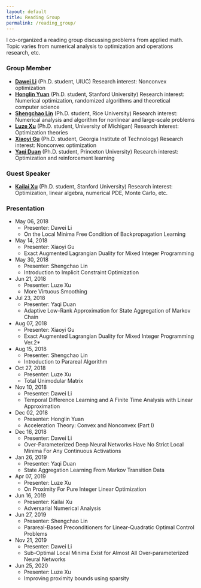 ```yaml
---
layout: default
title: Reading Group
permalink: /reading_group/
---
```


I co-organized a reading group discussing problems from applied math. Topic varies from numerical analysis to
optimization and operations research, etc.

### Group Member

- [**Dawei Li**](https://ise.illinois.edu/directory/profile/dawei2 ) (Ph.D. student, UIUC)  Research interest: Nonconvex
  optimization
- [**Honglin Yuan**](https://stanford.edu/~yuanhl/) (Ph.D. student, Stanford University)  Research interest: Numerical
  optimization, randomized algorithms and theoretical computer science
- [**Shengchao Lin**](http://www.caam.rice.edu/~sl107/) (Ph.D. student, Rice University)  Research interest: Numerical
  analysis and algorithm for nonlinear and large-scale problems
- [**Luze Xu**](https://ioe.engin.umich.edu/people/luze-xu/) (Ph.D. student, University of Michigan)  Research interest:
  Optimization theories
- [**Xiaoyi Gu**](https://www.isye.gatech.edu/users/xiaoyi-gu) (Ph.D. student, Georgia Institute of Technology)  Research
  interest: Nonconvex optimization
- [**Yaqi Duan**](https://www.linkedin.com/in/yaqi-duan-542062188) (Ph.D. student, Princeton University)  Research
  interest: Optimization and reinforcement learning

### Guest Speaker

- [**Kailai Xu**](http://stanford.edu/~kailaix/) (Ph.D. student, Stanford University)  Research interest: Optimization,
  linear algebra, numerical PDE, Monte Carlo, etc.

### Presentation
- May 06, 2018 
  - Presenter: Dawei Li
  - On the Local Minima Free Condition of Backpropagation Learning
- May 14, 2018 
  - Presenter: Xiaoyi Gu
  - Exact Augmented Lagrangian Duality for Mixed Integer Programming
- May 30, 2018 
  - Presenter: Shengchao Lin
  - Introduction to Implicit Constraint Optimization
- Jun 21, 2018 
  - Presenter: Luze Xu
  - More Virtuous Smoothing
- Jul 23, 2018 
  - Presenter: Yaqi Duan
  - Adaptive Low-Rank Approximation for State Aggregation of Markov Chain
- Aug 07, 2018 
  - Presenter: Xiaoyi Gu
  - Exact Augmented Lagrangian Duality for Mixed Integer Programming Ver.2*  
- Aug 15, 2018 
  - Presenter: Shengchao Lin
  - Introduction to Parareal Algorithm 
- Oct 27, 2018 
  - Presenter: Luze Xu
  - Total Unimodular Matrix  
- Nov 10, 2018 
  - Presenter: Dawei Li
  - Temporal Difference Learning and A Finite Time Analysis with Linear Approximation  
- Dec 02, 2018 
  - Presenter: Honglin Yuan
  - Acceleration Theory: Convex and Nonconvex (Part I)  
- Dec 16, 2018 
  - Presenter: Dawei Li
  - Over-Parameterized Deep Neural Networks Have No Strict Local Minima For Any Continuous Activations  
- Jan 26, 2019 
  - Presenter: Yaqi Duan
  - State Aggregation Learning From Markov Transition Data  
- Apr 07, 2019 
  - Presenter: Luze Xu
  - On Proximity For Pure Integer Linear Optimization  
- Jun 16, 2019 
  - Presenter: Kailai Xu
  - Adversarial Numerical Analysis  
- Jun 27, 2019 
  - Presenter: Shengchao Lin
  - Parareal-Based Preconditioners for Linear-Quadratic Optimal Control Problems  
- Nov 21, 2019 
  - Presenter: Dawei Li
  - Sub-Optimal Local Minima Exist for Almost All Over-parameterized Neural Networks  
- Jun 25, 2020 
  - Presenter: Luze Xu
  - Improving proximity bounds using sparsity  
